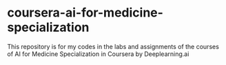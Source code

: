 # coursera-ai-for-medicine-specialization
This repository is for my codes in the labs and assignments of the courses of AI for Medicine Specialization in Coursera by Deeplearning.ai
